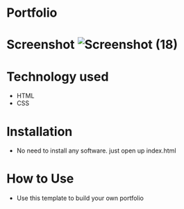 # Portfolio
# Screenshot  ![Screenshot (18)](https://user-images.githubusercontent.com/115029574/198715398-c192945b-f2a9-45d6-afac-eb695edb835b.png)

# Technology used   
* HTML    
* CSS
#  Installation   
  * No need to install any software. just open up index.html    
# How to Use    
*  Use this template to build your own portfolio
